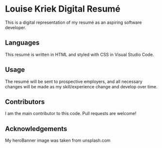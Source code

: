 # Louise Kriek Digital Resumé

This is a digital representation of my resumé as an aspiring software developer.

## Languages

This resumé is written in HTML and styled with CSS in Visual Studio Code.

## Usage

The resumé will be sent to prospective employers, and all necessary changes will be made as my skill/experience change and develop over time.

## Contributors

I am the main contributor to this code. Pull requests are welcome!

## Acknowledgements

My heroBanner image was taken from unsplash.com

